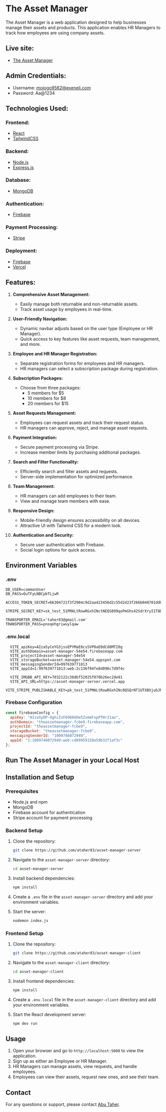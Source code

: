 # The Asset Manager

The Asset Manager is a web application designed to help businesses manage their assets and products. This application enables HR Managers to track how employees are using company assets. 



## Live site:
- [The Asset Manager](https://asset-manager-54e54.web.app/)


## Admin Credentials:
* Username: mojogo9562@exeneli.com
* Password: Aa@1234


## Technologies Used:

### Frontend:
- [React](https://react.dev/)
- [TailwindCSS](https://tailwindcss.com/)

### Backend:
- [Node.js](https://nodejs.org/en)
- [Express.js](https://expressjs.com/)

### Database:
- [MongoDB](https://www.mongodb.com/)

### Authentication:
- [Firebase](https://firebase.google.com/)

### Payment Processing:
- [Stripe](https://stripe.com/)

### Deployment: 
- [Firebase](https://firebase.google.com/)
- [Vercel](https://vercel.com/)


## Features:

1. **Comprehensive Asset Management:**
   - Easily manage both returnable and non-returnable assets.
   - Track asset usage by employees in real-time.

2. **User-Friendly Navigation:**
   - Dynamic navbar adjusts based on the user type (Employee or HR Manager).
   - Quick access to key features like asset requests, team management, and more.

3. **Employee and HR Manager Registration:**
   - Separate registration forms for employees and HR managers.
   - HR managers can select a subscription package during registration.

4. **Subscription Packages:**
   - Choose from three packages:
     - 5 members for $5
     - 10 members for $8
     - 20 members for $15

5. **Asset Requests Management:**
   - Employees can request assets and track their request status.
   - HR managers can approve, reject, and manage asset requests.

6. **Payment Integration:**
   - Secure payment processing via Stripe.
   - Increase member limits by purchasing additional packages.

7. **Search and Filter Functionality:**
   - Efficiently search and filter assets and requests.
   - Server-side implementation for optimized performance.

8. **Team Management:**
   - HR managers can add employees to their team.
   - View and manage team members with ease.

9. **Responsive Design:**
   - Mobile-friendly design ensures accessibility on all devices.
   - Attractive UI with Tailwind CSS for a modern look.

10. **Authentication and Security:**
    - Secure user authentication with Firebase.
    - Social login options for quick access.




## Environment Variables
### .env
```env
DB_USER=commonUser
DB_PASS=OuTFyLNBCpbTLjwR

ACCESS_TOKEN_SECRET=66304721f3f2904c9d2aa423456d2c55d2d23f266b040701dd85ef10ce562ad172f21b493a79b3f597ec5c5ac3df2425dcd65b225871882196e1fe88691b3c73

STRIPE_SECRET_KEY=sk_test_51PMALtRowRGxhINctNEQS099qoPmGhs42SdrXryI1T8Dw2NHA7Xh0lYmuvhJwF0zmP3DA0aTuhhNoi0QGqZ3m5P000czNohOc8

TRANSPORTER_EMAIL='taher83@gmail.com'
TRANSPORTER_PASS=pnoqehgriwuylqaw
```

### .env.local
```env
  VITE_apiKey=AIzaSyCeYG3jssEPYMaE8csSVP8aE0dCd8MTI0g 
  VITE_authDomain=asset-manager-54e54.firebaseapp.com
  VITE_projectId=asset-manager-54e54
  VITE_storageBucket=asset-manager-54e54.appspot.com
  VITE_messagingSenderId=997639771813
  VITE_appId=1:997639771813:web:2c136f94fe8d096c7d9f4c

  VITE_IMGBB_API_KEY=7032122c38dbf52025f070b26ec2de91
  VITE_API_URL=https://asset-manager-server.vercel.app  
  VITE_STRIPE_PUBLISHABLE_KEY=pk_test_51PMALtRowRGxhINc8QSQrNT1UTXBXjubJNMGTP0rMfcn4SjAlaT4Kaffyid5wZQaeMeAPFr8idsekRCMDRzcQJLQ00giTMMPL9
```

### Firebase Configuration
```js
const firebaseConfig = {
  apiKey: "AIzaSyDP-OghiIvF69DAUOe5ZvmmFxpPTHr21ao",
  authDomain: "theassetmanager-fcbe9.firebaseapp.com",
  projectId: "theassetmanager-fcbe9",
  storageBucket: "theassetmanager-fcbe9",
  messagingSenderId: "1009746072949",
  appId: "1:1009746072949:web:cd89959158e59b32f1af3c"
};
```


## Run The Asset Manager in your Local Host

## Installation and Setup

### Prerequisites
- Node.js and npm
- MongoDB
- Firebase account for authentication
- Stripe account for payment processing

### Backend Setup

1. Clone the repository:
    ```sh
    git clone https://github.com/ataher83/asset-manager-server
    ```

2. Navigate to the `asset-manager-server` directory:
    ```sh
    cd asset-manager-server
    ```

3. Install backend dependencies:
    ```sh
    npm install
    ```

4. Create a `.env` file in the `asset-manager-server` directory and add your environment variables.

5. Start the server:
    ```sh
    nodemon index.js
    ```

### Frontend Setup

1. Clone the repository:
    ```sh
    git clone https://github.com/ataher83/asset-manager-client
    ```
2. Navigate to the `asset-manager-client` directory:
    ```sh
    cd asset-manager-client
    ```

3. Install frontend dependencies:
    ```sh
    npm install
    ```

4. Create a `.env.local` file in the `asset-manager-client` directory and add your environment variables.

5. Start the React development server:
    ```sh
    npm dev run
    ```

## Usage

1. Open your browser and go to `http://localhost:5000` to view the application.
2. Sign up as either an Employee or HR Manager.
3. HR Managers can manage assets, view requests, and handle employees.
4. Employees can view their assets, request new ones, and see their team.


## Contact

For any questions or support, please contact [Abu Taher](mailto:taher83@gmail.com).

